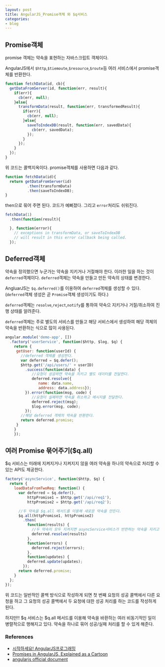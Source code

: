 ```yaml
---
layout: post
title: AngularJS_Promise객체 와 $q서비스
categories:
- blog
---
```


## Promise객체
promise 객체는 약속을 표현하는 자바스크립트 객체이다.

AngularJS에서 `$http`,`$tiemoute`,`$resource`,`$route`등 여러 서비스에서 promise객체를 반환한다.

```javascript
function fetchData(id, cb){
  getDataFromServer(id, function(err, result){
    if(err){
      cb(err, null);
    }else{
      transformData(result, function(err, transformedResult){
        if(err){
          cb(err, null);
        }else{
          saveToIndexDB(result, function(err, savedData){
            cb(err, savedData);
          });
        }
      });
    }
  });
}
```
위 코드는 콜백지옥이다. promise객체를 사용하면 다음과 같다.

```javascript
function fetchData(id){
  return getDataFromServer(id)
          .then(transformData)
          .then(saveToIndexDB);
}
```
then으로 묶어 주면 된다. 코드가 예뻐졌다. 그리고 `error`처리도 쉬워진다.

```javascript
fetchData(1)
  .then(function(result){

  }, function(error){
    // exceptions in transformData, or saveToIndexDB
    // will result in this error callback being called.
  });
```

## Deferred객체
약속을 정의했으면 누군가는 약속을 지키거나 거절해야 한다. 이러한 일을 하는 것이 `deferred`객체이다. `deferred`객체는 약속을 만들고 만든 약속의 상태를 변경한다.

AngluarJS는 `$q.deferred()`를 이용하여 `deferred`객체를 생성할 수 있다. (`deferred`객체 생성은 곧 `Promise`객체 생성이기도 하다.)

`deferred`객체는 `resolve`,`reject`,`notify`를 통하여 약속으 지키거나 거절/취소하여 진행 상태를 알려준다.


`deferred`객체는 주로 별도의 서비스를 만들고 해당 서비스에서 생성하여 해당 객체의 약속을 반환하는 식으로 많이 사용된다.

```javascript
angular.module('demo-app', [])
  .factory('userService', function($http, $log, $q) {
    return {
     getUser: function(userId) {
       //deferred 객체를 생성한다.
       var deferred = $q.defer();
       $http.get('/api/users/' + userID)
         .success(function(data) {
            //요청이 성공하면 약속을 지키고 별도 데이터를 전달한다.
            deferred.resolve({
               name: data.name,
               address: data.address});
         }).error(function(msg, code) {
            //요청이 실패하면 약속을 취소하고 메시지를 전달한다.
            deferred.reject(msg);
            $log.error(msg, code);
         });
       //해당 deferred 객체의 약속을 반환한다.
       return deferred.promise;
     }
    }
	});
```

## 여러 Promise 묶어주기($q.all)
$q 서비스는 미래에 지켜지거나 지켜지지 않을 여러 약속을 하나의 약속으로 처리할 수 있는 API도 제공한다.

```javascript
factory('asyncService', function($http, $q) {
  return {
    loadDataFromTwoReq: function() {
      var deferred = $q.defer(),
          httpPromise1 = $http.get('/api/req1'),
          httpPromise2 = $http.get('/api/req2');

      //두 약속을 $q.all 메서드를 이용해 새로운 약속을 만든다.
      $q.all(httpPromise1, httpPromise2)
        .then(
          function(results) {
            //두 약속이 모두 지켜지면 asyncService서비스가 반한하는 약속을 지키고 두 약속이 전달하는 결과를 묶은 배열로 전달한다.
            deferred.resolve(results)
          },
          function(errors) {
            deferred.reject(errors);
          },
          function(updates) {
          deferred.update(updates);
        });
      return deferred.promise;
    }
  };
});
```

위 코드는 일반적인 콜백 방식으로 작성하게 되면 첫 번째 요청의 성공 콜백에서 다른 요청을 하고 그 요청의 성공 콜백에서 두 요청에 대한 성공 처리를 하는 코드를 작성하게 된다.

하지만!! $q 서비스는 $q.all 메서드를 이용해 약속을 바환하는 여러 비동기적인 일이 병렬적으로 행해지고 있다.
약속을 하나로 묶어 성공/실패 처리를 할 수 있게 해준다.




### References
- [시작하세요! AngularJS프로그래밍](http://wikibook.co.kr/beginning-angularjs/)
- [Promises in AngularJS, Explained as a Cartoon](http://andyshora.com/promises-angularjs-explained-as-cartoon.html)
- [angularjs official document](https://docs.angularjs.org/api)
